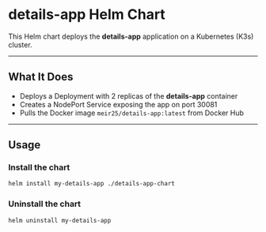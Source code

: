 # details-app Helm Chart

This Helm chart deploys the **details-app** application on a Kubernetes (K3s) cluster.

---

## What It Does

- Deploys a Deployment with 2 replicas of the **details-app** container
- Creates a NodePort Service exposing the app on port 30081
- Pulls the Docker image `meir25/details-app:latest` from Docker Hub

---

## Usage

### Install the chart

```bash
helm install my-details-app ./details-app-chart
```
### Uninstall the chart
```bash
helm uninstall my-details-app
```
